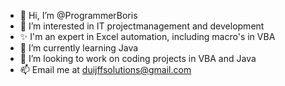- 👋 Hi, I’m @ProgrammerBoris
- 👀 I’m interested in IT projectmanagement and development
- ✨ I'm an expert in Excel automation, including macro's in VBA
- 🌱 I’m currently learning Java
- 💞️ I’m looking to work on coding projects in VBA and Java
- 📫 Email me at duijffsolutions@gmail.com
